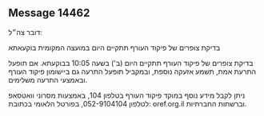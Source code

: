 ## Message 14462

דובר צה״ל:

בדיקת צופרים של פיקוד העורף תתקיים היום במועצה המקומית בוקעאתא

בדיקת צופרים של פיקוד העורף תתקיים היום (ב') בשעה 10:05 בבוקעתא.
אם תופעל התרעת אמת, תשמע אזעקה נוספת, ובמקביל תופעל התרעה גם ביישומון פיקוד העורף ובאמצעי התרעה משלימים.

ניתן לקבל מידע נוסף במוקד פיקוד העורף בטלפון 104, באמצעות מסרוני וואטסאפ לטלפון 052-9104104, בפורטל הלאומי בכתובת: oref.org.il וברשתות החברתיות.

